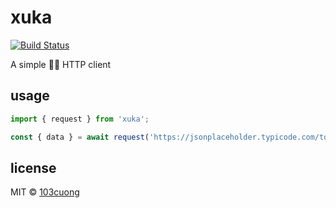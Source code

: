 # xuka

[![Build Status](https://travis-ci.com/103cuong/xuka.svg?branch=master)](https://travis-ci.com/103cuong/xuka)

A simple 👰🏻 HTTP client

## usage

```typescript
import { request } from 'xuka';

const { data } = await request('https://jsonplaceholder.typicode.com/todos/1');
```

## license

MIT © [103cuong](https://github.com/103cuong)
